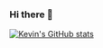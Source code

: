 ### Hi there 👋

[![Kevin's GitHub stats](https://github-readme-stats.vercel.app/api?username=kevoneil)](https://github.com/anuraghazra/github-readme-stats)

